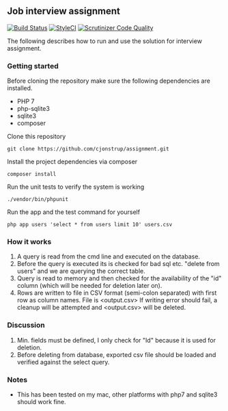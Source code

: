 ## Job interview assignment

[![Build Status](https://travis-ci.org/cjonstrup/assignment.svg)](https://travis-ci.org/cjonstrup/assignment) [![StyleCI](https://styleci.io/repos/111607834/shield)](https://styleci.io/repos/111607834) [![Scrutinizer Code Quality](https://scrutinizer-ci.com/g/cjonstrup/assignment/badges/quality-score.png?b=master)](https://scrutinizer-ci.com/g/cjonstrup/assignment/?branch=master)

The following describes how to run and use the solution for interview assignment.

### Getting started
Before cloning the repository make sure the following dependencies are installed.

* PHP 7
* php-sqlite3
* sqlite3
* composer

Clone this repository

```
git clone https://github.com/cjonstrup/assignment.git
```

Install the project dependencies via composer

```
composer install
```

Run the unit tests to verify the system is working

```
./vendor/bin/phpunit
```

Run the app and the test command for yourself

```
php app users 'select * from users limit 10' users.csv
```

### How it works
1. A query is read from the cmd line and executed on the database.
2. Before the query is executed its is checked for bad sql etc. "delete from users" and we are querying the correct table.
3. Query is read to memory and then checked for the availability of the "id" column (which will be needed for deletion later on).
4. Rows are written to file in CSV format (semi-colon separated) with first row as column names. File is  <output.csv> If writing error should fail, a cleanup will be attempted and <output.csv> will be deleted.

### Discussion
1. Min. fields must be defined, I only check for "Id" because it is used for deletion.
2. Before deleting from database, exported csv file should be loaded and verified against the select query.

### Notes
* This has been tested on my mac, other platforms with php7 and sqlite3 should work fine.